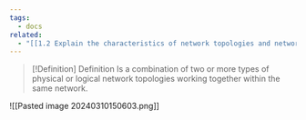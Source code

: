 ```yaml
---
tags:
  - docs
related:
  - "[[1.2 Explain the characteristics of network topologies and network types]]"
---
```



> [!Definition] Definition
> Is a combination of two or more types of physical or logical network topologies working together within the same network. 

![[Pasted image 20240310150603.png]]
